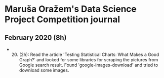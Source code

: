 # Maruša Oražem's Data Science Project Competition journal

## February 2020 (8h)

* 20. (2h): Read the article 'Testing Statistical Charts: What Makes a Good Graph?' and looked for some libraries for scraping the pictures from Google search result. Found 'google-images-download' and tried to download some images.
